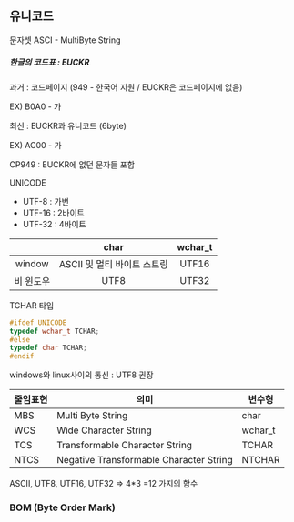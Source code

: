 ## 유니코드

문자셋 ASCI - MultiByte String



##### 한글의 코드표 : EUCKR

과거 : 코드페이지 (949  - 한국어 지원 / EUCKR은 코드페이지에 없음)

EX) B0A0 - 가

최신 : EUCKR과 유니코드 (6byte)

EX) AC00 - 가

CP949 : EUCKR에 없던 문자들 포함



UNICODE

- UTF-8 : 가변 
- UTF-16 : 2바이트
- UTF-32 : 4바이트

|           |            char             | wchar_t |
| :-------: | :-------------------------: | :-----: |
|  window   | ASCII 및 멀티 바이트 스트링 |  UTF16  |
| 비 윈도우 |            UTF8             |  UTF32  |



TCHAR 타입

```c
#ifdef UNICODE
typedef wchar_t TCHAR;
#else
typedef char TCHAR;
#endif
```



windows와 linux사이의 통신 : UTF8 권장



| 줄임표현 | 의미                                    | 변수형  |
| -------- | --------------------------------------- | ------- |
| MBS      | Multi Byte String                       | char    |
| WCS      | Wide Character String                   | wchar_t |
| TCS      | Transformable Character String          | TCHAR   |
| NTCS     | Negative Transformable Character String | NTCHAR  |

ASCII, UTF8, UTF16, UTF32 => 4*3 =12 가지의 함수



### BOM (Byte Order Mark)